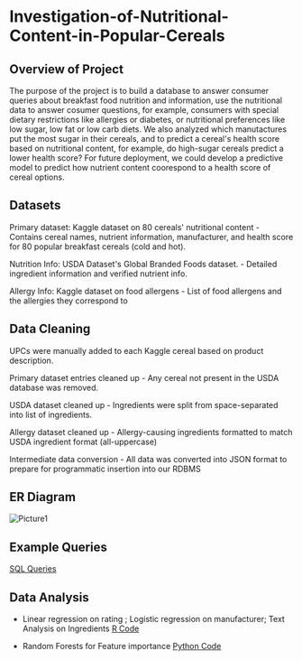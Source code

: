 # Investigation-of-Nutritional-Content-in-Popular-Cereals

## Overview of Project
The purpose of the project is to build a database to answer consumer queries about breakfast food nutrition and information, use the nutritional data to answer cosumer questions, for example, consumers with special dietary restrictions like allergies or diabetes, or nutritional preferences like low sugar, low fat or low carb diets. 
We also analyzed which manutactures put the most sugar in their cereals, and to predict a cereal's health score based on nutritional content, for example, do high-sugar cereals predict a lower health score? For future deployment, we could develop a predictive model to predict how nutrient content coorespond to a health score of cereal options.



## Datasets

Primary dataset: Kaggle dataset on 80 cereals' nutritional content - Contains cereal names, nutrient information, manufacturer, and health score for 80 popular breakfast cereals (cold and hot).

Nutrition Info: USDA Dataset's Global Branded Foods dataset. - Detailed ingredient information and verified nutrient info.


Allergy Info: Kaggle dataset on food allergens - List of food allergens and the allergies they correspond to



## Data Cleaning

UPCs were manually added to each Kaggle cereal based on product description.

Primary dataset entries cleaned up - Any cereal not present in the USDA database was removed.

USDA dataset cleaned up - Ingredients were split from space-separated into list of ingredients.

Allergy dataset cleaned up - Allergy-causing ingredients formatted to match USDA ingredient format (all-uppercase)

Intermediate data conversion - All data was converted into JSON format to prepare for programmatic insertion into our RDBMS


## ER Diagram
![Picture1](https://user-images.githubusercontent.com/38533045/218321476-e29a3754-a91b-4aa9-8243-602bb37a6d1d.png)



##  Example Queries
[SQL Queries](https://github.com/lindaxie7/Investigation-of-Nutritional-Content-in-Popular-Cereals/blob/main/queries.sql)




## Data Analysis

* Linear regression on rating ;  Logistic regression on manufacturer; Text Analysis on Ingredients
[R Code](https://github.com/lindaxie7/PyBer-analysis/blob/main/PyBer_Challenge_starter_code.ipynb)

  
* Random Forests for Feature importance
[Python Code](https://github.com/lindaxie7/PyBer-analysis/blob/main/PyBer_Challenge_starter_code.ipynb)








